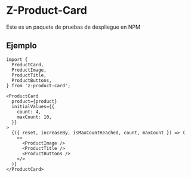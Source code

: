 # Z-Product-Card

Este es un paquete de pruebas de despliegue en NPM

## Ejemplo

```tsx
import {
  ProductCard,
  ProductImage,
  ProductTitle,
  ProductButtons,
} from 'z-product-card';
```

```tsx
<ProductCard
  product={product}
  initialValues={{
    count: 4,
    maxCount: 10,
  }}
>
  {({ reset, increaseBy, isMaxCountReached, count, maxCount }) => (
    <>
      <ProductImage />
      <ProductTitle />
      <ProductButtons />
    </>
  )}
</ProductCard>
```
